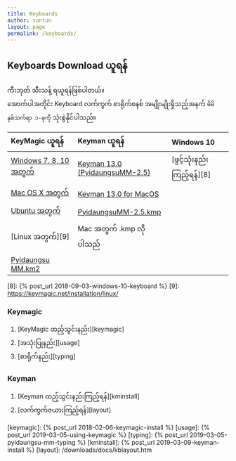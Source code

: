 ```yaml
---
title: Keyboards
author: suntun
layout: page
permalink: /keyboards/
---
```

## Keyboards Download ယူရန်
ကီးဘုတ် သီးသန့် ရယူရန်ဖြစ်ပါတယ်။  
အောက်ပါအတိုင်း Keyboard လက်ကွက် စာရိုက်စနစ် အမျိုးမျိုးရှိသည့်အနက် `မိမိနှစ်သက်ရာ ၁-ခုကို` သုံးစွဲနိုင်ပါသည်။


| KeyMagic ယူရန်        | Keyman ယူရန်       | Windows 10 |
| :-------------------- |:-----------------| :-----------|
| [Windows 7, 8, 10 အတွက် ][1] | [Keyman 13.0 (PyidaungsuMM-2.5)][5] | [ဖွင့်သုံးနည်း ကြည့်ရန်][8] |
| [Mac OS X အတွက် ][2]  | [Keyman 13.0 for MacOS][6] |  |
| [Ubuntu အတွက် ][3] | [PyidaungsuMM-2.5.kmp][7] |   |
| [Linux အတွက်][9]  | Mac အတွက် .kmp လိုပါသည် |  |
| [Pyidaungsu MM.km2 ][4] |   |   |

[1]: https://github.com/thantthet/keymagic/releases/download/windows-2.0.1.0/KeyMagic-v2.0.1.0.exe
[2]: https://github.com/thantthet/keymagic/releases/download/macos-1.5.5/keymagic-1.5.5.pkg
[3]: https://keymagic.net/installation/ubuntu/
[4]: /downloads/kblayout/Pyidaungsu_MM.km2
[5]: /downloads/exes/Keyman-PyidaungsuMM-2.5.exe
[6]: /downloads/kblayout/keyman-13.0.100.dmg
[7]: /downloads/kblayout/PyidaungsuMM-2.5.kmp
[8]: {% post_url 2018-09-03-windows-10-keyboard %}
[9]: https://keymagic.net/installation/linux/

### Keymagic
  1. [KeyMagic ထည့်သွင်းနည်း][keymagic]
  2. [အသုံးပြုနည်း][usage] 
  3. [စာရိုက်နည်း][typing]

### Keyman
  1. [Keyman ထည့်သွင်းနည်းကြည့်ရန်][kminstall] 
  2. [လက်ကွက်ဇယားကြည့်ရန်][layout]

  [keymagic]: {% post_url 2018-02-06-keymagic-install %}
  [usage]: {% post_url 2019-03-05-using-keymagic %}
  [typing]: {% post_url 2019-03-05-pyidaungsu-mm-typing %}
  [kminstall]: {% post_url 2019-03-09-keyman-install %}
  [layout]: /downloads/docs/kblayout.htm
